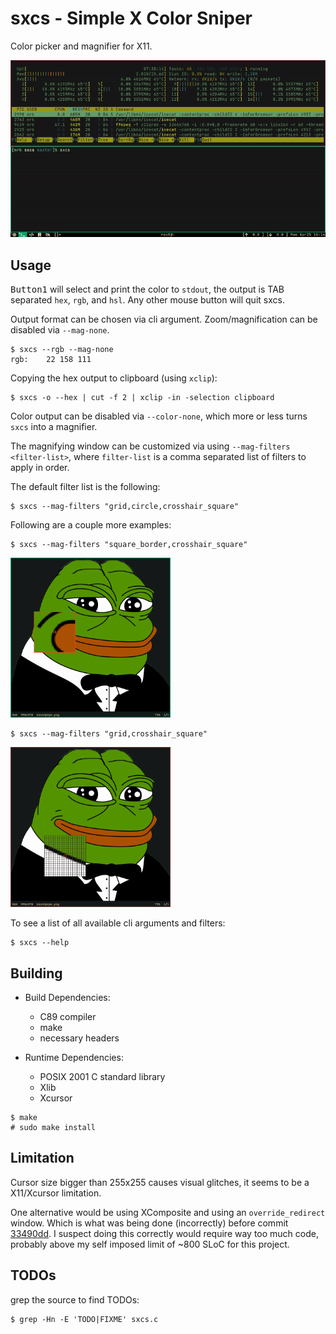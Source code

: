 # sxcs - Simple X Color Sniper

Color picker and magnifier for X11.

![preview/preview.gif](preview/preview.gif)

## Usage

<kbd>Button1</kbd> will select and print the color to `stdout`, the output is
TAB separated `hex`, `rgb`, and `hsl`.
Any other mouse button will quit sxcs.

Output format can be chosen via cli argument.
Zoom/magnification can be disabled via `--mag-none`.

```console
$ sxcs --rgb --mag-none
rgb:	22 158 111
```

Copying the hex output to clipboard (using `xclip`):

```console
$ sxcs -o --hex | cut -f 2 | xclip -in -selection clipboard
```

Color output can be disabled via `--color-none`, which more or less turns
`sxcs` into a magnifier.

The magnifying window can be customized via using `--mag-filters <filter-list>`,
where `filter-list` is a comma separated list of filters to apply in order.

The default filter list is the following:

```console
$ sxcs --mag-filters "grid,circle,crosshair_square"
```

Following are a couple more examples:

```console
$ sxcs --mag-filters "square_border,crosshair_square"
```

<img width="256" height="256" src="preview/square_x.png"/>

```console
$ sxcs --mag-filters "grid,crosshair_square"
```

<img width="256" height="256" src="preview/grid_x.png"/>

To see a list of all available cli arguments and filters:

```console
$ sxcs --help
```

## Building

- Build Dependencies:
  * C89 compiler
  * make
  * necessary headers

- Runtime Dependencies:
  * POSIX 2001 C standard library
  * Xlib
  * Xcursor

```console
$ make
# sudo make install
```

## Limitation

Cursor size bigger than 255x255 causes visual glitches, it seems to be a
X11/Xcursor limitation.

One alternative would be using XComposite and using an `override_redirect`
window. Which is what was being done (incorrectly) before commit
[33490dd](https://codeberg.org/NRK/sxcs/commit/33490ddf9164655bf6decafa6f85082e413fa333).
I suspect doing this correctly would require way too much code, probably above
my self imposed limit of ~800 SLoC for this project.

## TODOs

grep the source to find TODOs:

```console
$ grep -Hn -E 'TODO|FIXME' sxcs.c
```
